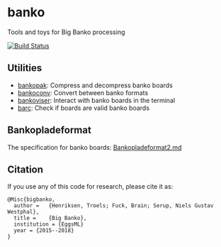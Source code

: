 # banko

Tools and toys for Big Banko processing

[![Build Status](https://travis-ci.org/Athas/banko.svg?branch=master)](https://travis-ci.org/Athas/banko)


## Utilities

+ [bankopak](bankopak/README.md): Compress and decompress banko boards
+ [bankoconv](bankoconv/README.md): Convert between banko formats
+ [bankoviser](bankoviser/README.md): Interact with banko boards in the terminal
+ [barc](barc/README.md): Check if boards are valid banko boards


## Bankopladeformat

The specification for banko boards: [Bankopladeformat2.md](Bankopladeformat2.md)


## Citation

If you use any of this code for research, please cite it as:

    @Misc{bigbanko,
      author =   {Henriksen, Troels; Fuck, Brain; Serup, Niels Gustav Westphal},
      title =    {Big Banko},
      institution = {EggsML}
      year = {2015--2018}
    }
